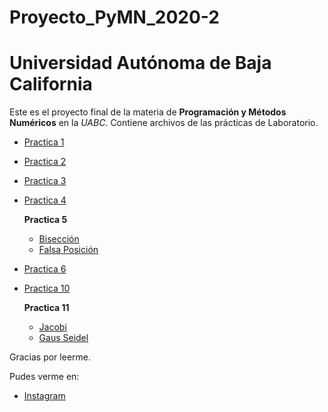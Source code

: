 # Proyecto_PyMN_2020-2
# Universidad Autónoma de Baja California

Este es el proyecto final de la materia de **Programación y Métodos Numéricos** en la _UABC_. Contiene archivos de las prácticas de Laboratorio.

* [Practica 1](https://github.com/florjordan/Proyecto_PyMN_2020-2/tree/main/Practica%201)

* [Practica 2](https://github.com/florjordan/Proyecto_PyMN_2020-2/tree/main/Practica%202)

* [Practica 3](https://github.com/florjordan/Proyecto_PyMN_2020-2/tree/main/Practica%203)

* [Practica 4](https://github.com/florjordan/Proyecto_PyMN_2020-2/tree/main/Practica%204)

  **Practica 5**
    * [Bisección](https://github.com/florjordan/Proyecto_PyMN_2020-2/blob/main/Practica%205/Bisecci%C3%B3n.cpp)
    * [Falsa Posición](https://github.com/florjordan/Proyecto_PyMN_2020-2/blob/main/Practica%205/Falsa%20posici%C3%B3n.cpp)


* [Practica 6](https://github.com/florjordan/Proyecto_PyMN_2020-2/blob/main/Practica%206/Practica%206.cpp)

* [Practica 10](https://github.com/florjordan/Proyecto_PyMN_2020-2/blob/main/Practica%2010/Practica%2010.cpp)

  **Practica 11**
    * [Jacobi](https://github.com/florjordan/Proyecto_PyMN_2020-2/blob/main/Practica%2011/Jacobi.cpp)
    * [Gaus Seidel](https://github.com/florjordan/Proyecto_PyMN_2020-2/blob/main/Practica%2011/GaussSeidel.cpp)

Gracias por leerme. 

Pudes verme en:
* [Instagram](https://www.instagram.com/flor.jordan/)
